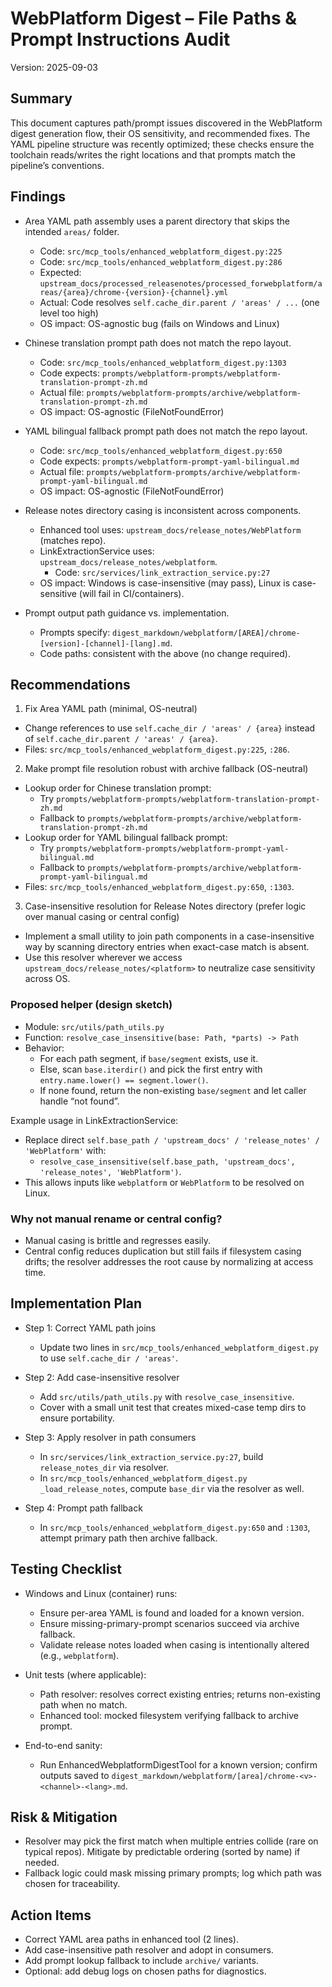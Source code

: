 # WebPlatform Digest – File Paths & Prompt Instructions Audit

Version: 2025-09-03

## Summary
This document captures path/prompt issues discovered in the WebPlatform digest generation flow, their OS sensitivity, and recommended fixes. The YAML pipeline structure was recently optimized; these checks ensure the toolchain reads/writes the right locations and that prompts match the pipeline’s conventions.

## Findings

- Area YAML path assembly uses a parent directory that skips the intended `areas/` folder.
  - Code: `src/mcp_tools/enhanced_webplatform_digest.py:225`
  - Code: `src/mcp_tools/enhanced_webplatform_digest.py:286`
  - Expected: `upstream_docs/processed_releasenotes/processed_forwebplatform/areas/{area}/chrome-{version}-{channel}.yml`
  - Actual: Code resolves `self.cache_dir.parent / 'areas' / ...` (one level too high)
  - OS impact: OS-agnostic bug (fails on Windows and Linux)

- Chinese translation prompt path does not match the repo layout.
  - Code: `src/mcp_tools/enhanced_webplatform_digest.py:1303`
  - Code expects: `prompts/webplatform-prompts/webplatform-translation-prompt-zh.md`
  - Actual file: `prompts/webplatform-prompts/archive/webplatform-translation-prompt-zh.md`
  - OS impact: OS-agnostic (FileNotFoundError)

- YAML bilingual fallback prompt path does not match the repo layout.
  - Code: `src/mcp_tools/enhanced_webplatform_digest.py:650`
  - Code expects: `prompts/webplatform-prompt-yaml-bilingual.md`
  - Actual file: `prompts/webplatform-prompts/archive/webplatform-prompt-yaml-bilingual.md`
  - OS impact: OS-agnostic (FileNotFoundError)

- Release notes directory casing is inconsistent across components.
  - Enhanced tool uses: `upstream_docs/release_notes/WebPlatform` (matches repo).
  - LinkExtractionService uses: `upstream_docs/release_notes/webplatform`.
    - Code: `src/services/link_extraction_service.py:27`
  - OS impact: Windows is case-insensitive (may pass), Linux is case-sensitive (will fail in CI/containers).

- Prompt output path guidance vs. implementation.
  - Prompts specify: `digest_markdown/webplatform/[AREA]/chrome-[version]-[channel]-[lang].md`.
  - Code paths: consistent with the above (no change required).

## Recommendations

1) Fix Area YAML path (minimal, OS-neutral)
- Change references to use `self.cache_dir / 'areas' / {area}` instead of `self.cache_dir.parent / 'areas' / {area}`.
- Files: `src/mcp_tools/enhanced_webplatform_digest.py:225`, `:286`.

2) Make prompt file resolution robust with archive fallback (OS-neutral)
- Lookup order for Chinese translation prompt:
  - Try `prompts/webplatform-prompts/webplatform-translation-prompt-zh.md`
  - Fallback to `prompts/webplatform-prompts/archive/webplatform-translation-prompt-zh.md`
- Lookup order for YAML bilingual fallback prompt:
  - Try `prompts/webplatform-prompts/webplatform-prompt-yaml-bilingual.md`
  - Fallback to `prompts/webplatform-prompts/archive/webplatform-prompt-yaml-bilingual.md`
- Files: `src/mcp_tools/enhanced_webplatform_digest.py:650`, `:1303`.

3) Case-insensitive resolution for Release Notes directory (prefer logic over manual casing or central config)
- Implement a small utility to join path components in a case-insensitive way by scanning directory entries when exact-case match is absent.
- Use this resolver wherever we access `upstream_docs/release_notes/<platform>` to neutralize case sensitivity across OS.

### Proposed helper (design sketch)

- Module: `src/utils/path_utils.py`
- Function: `resolve_case_insensitive(base: Path, *parts) -> Path`
- Behavior:
  - For each path segment, if `base/segment` exists, use it.
  - Else, scan `base.iterdir()` and pick the first entry with `entry.name.lower() == segment.lower()`.
  - If none found, return the non-existing `base/segment` and let caller handle “not found”.

Example usage in LinkExtractionService:
- Replace direct `self.base_path / 'upstream_docs' / 'release_notes' / 'WebPlatform'` with:
  - `resolve_case_insensitive(self.base_path, 'upstream_docs', 'release_notes', 'WebPlatform')`.
- This allows inputs like `webplatform` or `WebPlatform` to be resolved on Linux.

### Why not manual rename or central config?
- Manual casing is brittle and regresses easily.
- Central config reduces duplication but still fails if filesystem casing drifts; the resolver addresses the root cause by normalizing at access time.

## Implementation Plan

- Step 1: Correct YAML path joins
  - Update two lines in `src/mcp_tools/enhanced_webplatform_digest.py` to use `self.cache_dir / 'areas'`.

- Step 2: Add case-insensitive resolver
  - Add `src/utils/path_utils.py` with `resolve_case_insensitive`.
  - Cover with a small unit test that creates mixed-case temp dirs to ensure portability.

- Step 3: Apply resolver in path consumers
  - In `src/services/link_extraction_service.py:27`, build `release_notes_dir` via resolver.
  - In `src/mcp_tools/enhanced_webplatform_digest.py` `_load_release_notes`, compute `base_dir` via the resolver as well.

- Step 4: Prompt path fallback
  - In `src/mcp_tools/enhanced_webplatform_digest.py:650` and `:1303`, attempt primary path then archive fallback.

## Testing Checklist

- Windows and Linux (container) runs:
  - Ensure per-area YAML is found and loaded for a known version.
  - Ensure missing-primary-prompt scenarios succeed via archive fallback.
  - Validate release notes loaded when casing is intentionally altered (e.g., `webplatform`).

- Unit tests (where applicable):
  - Path resolver: resolves correct existing entries; returns non-existing path when no match.
  - Enhanced tool: mocked filesystem verifying fallback to archive prompt.

- End-to-end sanity:
  - Run EnhancedWebplatformDigestTool for a known version; confirm outputs saved to `digest_markdown/webplatform/[area]/chrome-<v>-<channel>-<lang>.md`.

## Risk & Mitigation

- Resolver may pick the first match when multiple entries collide (rare on typical repos). Mitigate by predictable ordering (sorted by name) if needed.
- Fallback logic could mask missing primary prompts; log which path was chosen for traceability.

## Action Items

- Correct YAML area paths in enhanced tool (2 lines).
- Add case-insensitive path resolver and adopt in consumers.
- Add prompt lookup fallback to include `archive/` variants.
- Optional: add debug logs on chosen paths for diagnostics.

